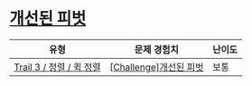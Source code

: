 # [개선된 피벗](https://https://en.codetree.ai/trails/complete/curated-cards/challenge-quick-sort-pivot)

|유형|문제 경험치|난이도|
|---|---|---|
|[Trail 3 / 정렬 / 퀵 정렬](https://https://en.codetree.ai/trail-info/novice-high/)|[[Challenge]개선된 피벗](https://https://en.codetree.ai/trails/complete/curated-cards/challenge-quick-sort-pivot/)|보통|

